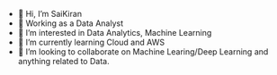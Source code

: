 - 👋 Hi, I’m SaiKiran
- 🏢 Working as a Data Analyst
- 👀 I’m interested in Data Analytics, Machine Learning
- 🌱 I’m currently learning Cloud and AWS
- 💞️ I’m looking to collaborate on Machine Learing/Deep Learning and anything related to Data.
<!--- 📫 How to reach me ...✉️: saikiranmatla@gmail.com-->


<!---
saikiranmatla/saikiranmatla is a ✨ special ✨ repository because its `README.md` (this file) appears on your GitHub profile.
You can click the Preview link to take a look at your changes.
--->
